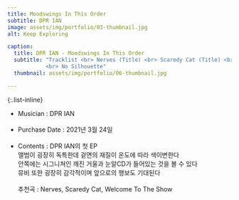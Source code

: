 ```yaml
---
title: Moodswings In This Order 
subtitle: DPR IAN
image: assets/img/portfolio/03-thumbnail.jpg
alt: Keep Exploring

caption:
  title: DPR IAN - Moodswings In This Order 
  subtitle: "Tracklist <br> Nerves (Title) <br> Scaredy Cat (Title) <br> MITO <br> So Beautiful <br> Dope Lovers <br> No Blueberries (Feat. DPRLIVE, CL) <br> Welcome To The Show 
            <br> No Silhouette"  
  thumbnail: assets/img/portfolio/06-thumbnail.jpg

---
```


{:.list-inline}
- Musician : DPR IAN <br> <br> 
- Purchase Date : 2021년 3월 24일 <br> <br> 
- Contents : DPR IAN의 첫 EP <br> 앨범이 굉장히 독특한데 겉면의 재질이 온도에 따라 색이변한다 <br> 안쪽에는 시그니쳐인 깨진 거울과 눈알CD가 들어있는 것을 볼 수 있다 <br> 뮤비 또한 굉장히 감각적이며 앞으로의 행보도 기대된다 <br> <br> 추천곡 : Nerves, Scaredy Cat, Welcome To The Show
